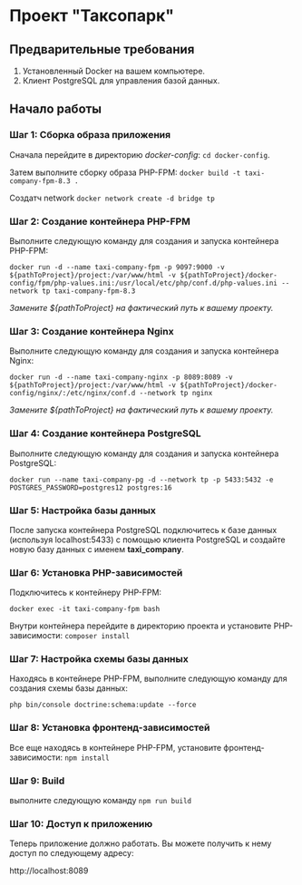 # **Проект "Таксопарк"**

## **Предварительные требования**

1. Установленный Docker на вашем компьютере.
2. Клиент PostgreSQL для управления базой данных.


## **Начало работы**

### Шаг 1: Сборка образа приложения

Сначала перейдите в директорию _docker-config_: `cd docker-config`.

Затем выполните сборку образа PHP-FPM:
`docker build -t taxi-company-fpm-8.3 .`

Создатч network `docker network create -d bridge tp`

### Шаг 2: Создание контейнера PHP-FPM

Выполните следующую команду для создания и запуска контейнера PHP-FPM: 

`docker run -d --name taxi-company-fpm -p 9097:9000 -v ${pathToProject}/project:/var/www/html -v ${pathToProject}/docker-config/fpm/php-values.ini:/usr/local/etc/php/conf.d/php-values.ini --network tp taxi-company-fpm-8.3`

_Замените ${pathToProject} на фактический путь к вашему проекту._

### Шаг 3: Создание контейнера Nginx

Выполните следующую команду для создания и запуска контейнера Nginx:

`docker run -d --name taxi-company-nginx -p 8089:8089 -v ${pathToProject}/project:/var/www/html -v ${pathToProject}/docker-config/nginx/:/etc/nginx/conf.d --network tp nginx`

_Замените ${pathToProject} на фактический путь к вашему проекту._


### Шаг 4: Создание контейнера PostgreSQL

Выполните следующую команду для создания и запуска контейнера PostgreSQL:

`docker run --name taxi-company-pg -d --network tp -p 5433:5432 -e POSTGRES_PASSWORD=postgres12 postgres:16`

### Шаг 5: Настройка базы данных

После запуска контейнера PostgreSQL подключитесь к базе данных (используя localhost:5433) с помощью клиента PostgreSQL и создайте новую базу данных с именем **taxi_company**.

### Шаг 6: Установка PHP-зависимостей

Подключитесь к контейнеру PHP-FPM:

`docker exec -it taxi-company-fpm bash`

Внутри контейнера перейдите в директорию проекта и установите PHP-зависимости: `composer install`

### Шаг 7: Настройка схемы базы данных

Находясь в контейнере PHP-FPM, выполните следующую команду для создания схемы базы данных:

`php bin/console doctrine:schema:update --force`

### Шаг 8: Установка фронтенд-зависимостей

Все еще находясь в контейнере PHP-FPM, установите фронтенд-зависимости: `npm install`

### Шаг 9: Build

выполните следующую команду `npm run build`

### Шаг 10: Доступ к приложению

Теперь приложение должно работать. Вы можете получить к нему доступ по следующему адресу:

http://localhost:8089